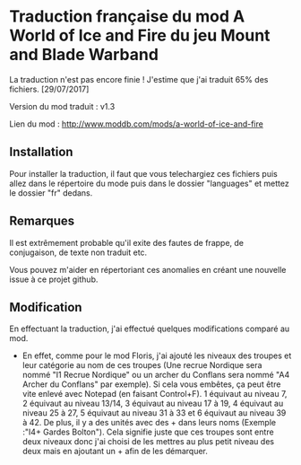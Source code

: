 # Traduction française du mod A World of Ice and Fire du jeu Mount and Blade Warband

La traduction n'est pas encore finie ! J'estime que j'ai traduit 65% des fichiers. [29/07/2017]

Version du mod traduit : v1.3

Lien du mod : http://www.moddb.com/mods/a-world-of-ice-and-fire

## Installation

Pour installer la traduction, il faut que vous telechargiez ces fichiers puis allez dans le répertoire du mode puis dans le dossier "languages" et mettez le dossier "fr" dedans.

## Remarques

Il est extrêmement probable qu'il exite des fautes de frappe, de conjugaison, de texte non traduit etc.

Vous pouvez m'aider en répertoriant ces anomalies en créant une nouvelle issue à ce projet github.

## Modification

En effectuant la traduction, j'ai effectué quelques modifications comparé au mod.

- En effet, comme pour le mod Floris, j'ai ajouté les niveaux des troupes et leur catégorie au nom de ces troupes (Une recrue Nordique sera nommé "I1 Recrue Nordique" ou un archer du Conflans sera nommé "A4 Archer du Conflans" par exemple). Si cela vous embêtes, ça peut être vite enlevé avec Notepad (en faisant Control+F).                                                                                                   1 équivaut au niveau 7, 2 équivaut au niveau 13/14, 3 équivaut au niveau 17 à 19, 4 équivaut au niveau 25 à 27, 5 équivaut au niveau 31 à 33 et 6 équivaut au niveau 39 à 42.                                          De plus, il y a des unités avec des + dans leurs noms (Exemple :"I4+ Gardes Bolton"). Cela signifie juste que ces troupes sont entre deux niveaux donc j'ai choisi de les mettres au plus petit niveau des deux mais en ajoutant un + afin de les démarquer.
